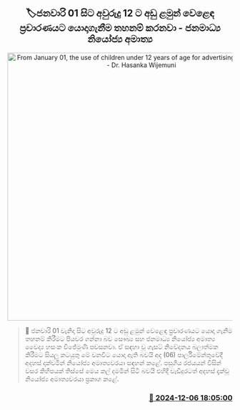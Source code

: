 <p align='center'><b><h2 align='center' title='From January 01, the use of children under 12 years of age for advertising is prohibited - Dr. Hasanka Wijemuni'>🏷ජනවාරි 01 සිට අවුරුදු 12 ට අඩු ළමුන් වෙළෙඳ ප්‍රචාරණයට යොදාගැනීම තහනම් කරනවා - ජනමාධ්‍ය නියෝජ්‍ය අමාත්‍ය</h2></b></p>
<p align='center'><img src='https://helakuru.sgp1.cdn.digitaloceanspaces.com/esana/images/lib/hasanka-wijemuni.jpg' width='600' alt='From January 01, the use of children under 12 years of age for advertising is prohibited - Dr. Hasanka Wijemuni'></p>

>📝 ජනවාරි 01 වැනිදා සිට අවුරුදු 12 ට අඩු ළමුන් වෙළෙඳ ප්‍රචාරණයට යොදා ගැනීම තහනම් කිරීමට පියවර ගන්නා බව සෞඛ්‍ය සහ ජනමාධ්‍ය නියෝජ්‍ය අමාත්‍ය වෛද්‍ය හසංක විජේමුණි පවසනවා.
ඒ සඳහා වූ ගැසට් නිවේදනය බලාත්මක කිරීමට සියලු කටයුතු මේ වනවිට යොදා ඇති බවයි අද (06) පාර්ලිමේන්තුවේදී අදහස් දක්වමින් නියෝජ්‍ය අමාත්‍යවරයා සඳහන් කළේ.
පසුගි​ය රජයයන් විසින් වසර කිහිපයක් තිස්සේ මෙය කල් දමමින් සිටි බවයි එහිදී වැඩිදුරටත් අදහස් දැක්වූ නියෝජ්‍ය අමාත්‍යවරයා ප්‍රකාශ කළේ.


<h3 align='right'><a href='https://www.helakuru.lk/esana/p/105713/'>📅 2024-12-06 18:05:00</a></h3>
